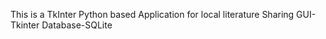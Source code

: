 This is a TkInter Python based Application for local literature Sharing
GUI-Tkinter
Database-SQLite
